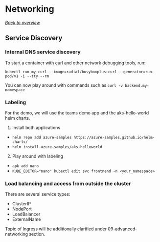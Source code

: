 # Networking

[_Back to overview_](README.md)

## Service Discovery

### Internal DNS service discovery

To start a container with curl and other network debugging tools, run:

`kubectl run my-curl --image=radial/busyboxplus:curl --generator=run-pod/v1 -i --tty --rm`

You can now play around with commands such as `curl -v backend.my-namespace`

### Labeling

For the demo, we will use the teams demo app and the aks-hello-world helm charts.

1. Install both applications

- `helm repo add azure-samples https://azure-samples.github.io/helm-charts/`
- `helm install azure-samples/aks-helloworld`

2. Play around with labeling

- `apk add nano`
- `KUBE_EDITOR="nano" kubectl edit svc frontnend -n <your_namespace>`

### Load balancing and access from outside the cluster

There are several service types:
- ClusterIP
- NodePort
- LoadBalancer
- ExternalName

Topic of Ingress will be additionally clarified under 09-advanced-networking section.